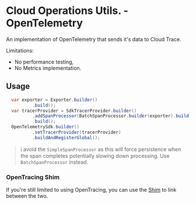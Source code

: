 # Cloud Operations Utils. - OpenTelemetry #

An implementation of OpenTelemetry that sends it's data to Cloud Trace.

Limitations:
* No performance testing,
* No Metrics implementation.

## Usage ##

```java
  var exporter = Exporter.builder()
          .build();
  var tracerProvider = SdkTracerProvider.builder()
          .addSpanProcessor(BatchSpanProcessor.builder(exporter).build())
          .build();
  OpenTelemetrySdk.builder()
          .setTracerProvider(tracerProvider)
          .buildAndRegisterGlobal();
```

> :information_source: avoid the `SimpleSpanProcessor` as this will force persistence when the span completes potentially slowing down processing. Use `BatchSpanProcessor` instead.

### OpenTracing Shim ###

If you're still limited to using OpenTracing, you can use the [Shim](https://github.com/open-telemetry/opentelemetry-java/tree/main/opentracing-shim) to link between the two.
